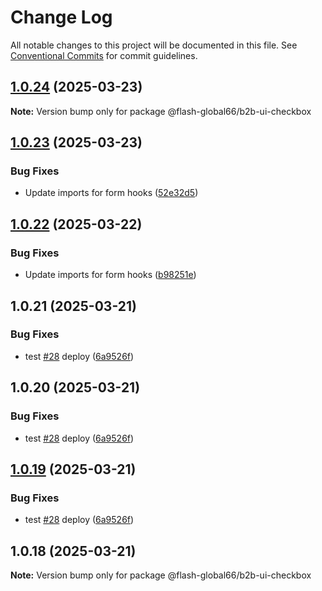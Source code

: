# Change Log

All notable changes to this project will be documented in this file.
See [Conventional Commits](https://conventionalcommits.org) for commit guidelines.

## [1.0.24](https://github.com/Flash-Global66/b2b-ui-framework/compare/@flash-global66/b2b-ui-checkbox@1.0.23...@flash-global66/b2b-ui-checkbox@1.0.24) (2025-03-23)

**Note:** Version bump only for package @flash-global66/b2b-ui-checkbox





## [1.0.23](https://github.com/Flash-Global66/b2b-ui-framework/compare/@flash-global66/b2b-ui-checkbox@1.0.22...@flash-global66/b2b-ui-checkbox@1.0.23) (2025-03-23)


### Bug Fixes

* Update imports for form hooks ([52e32d5](https://github.com/Flash-Global66/b2b-ui-framework/commit/52e32d5b408f066ad4ac3a3d0cd3b7dd610bcdd5))





## [1.0.22](https://github.com/Flash-Global66/b2b-ui-framework/compare/@flash-global66/b2b-ui-checkbox@1.0.21...@flash-global66/b2b-ui-checkbox@1.0.22) (2025-03-22)


### Bug Fixes

* Update imports for form hooks ([b98251e](https://github.com/Flash-Global66/b2b-ui-framework/commit/b98251e29930f1edb23229fd68659419272d3f09))





## 1.0.21 (2025-03-21)


### Bug Fixes

* test [#28](https://github.com/Flash-Global66/b2b-ui-framework/issues/28) deploy ([6a9526f](https://github.com/Flash-Global66/b2b-ui-framework/commit/6a9526f986d683e05284d289c3022e35e1c7a590))





## 1.0.20 (2025-03-21)


### Bug Fixes

* test [#28](https://github.com/Flash-Global66/b2b-ui-framework/issues/28) deploy ([6a9526f](https://github.com/Flash-Global66/b2b-ui-framework/commit/6a9526f986d683e05284d289c3022e35e1c7a590))





## [1.0.19](https://github.com/Flash-Global66/b2b-ui-framework/compare/@flash-global66/b2b-ui-checkbox@1.0.18...@flash-global66/b2b-ui-checkbox@1.0.19) (2025-03-21)


### Bug Fixes

* test [#28](https://github.com/Flash-Global66/b2b-ui-framework/issues/28) deploy ([6a9526f](https://github.com/Flash-Global66/b2b-ui-framework/commit/6a9526f986d683e05284d289c3022e35e1c7a590))





## 1.0.18 (2025-03-21)

**Note:** Version bump only for package @flash-global66/b2b-ui-checkbox
